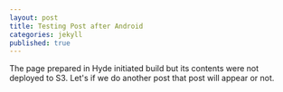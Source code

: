 ```yaml
---
layout: post
title: Testing Post after Android
categories: jekyll
published: true
---
```

The page prepared in Hyde initiated build but its contents were not deployed to S3. Let's if we do another post that post will appear or not.

